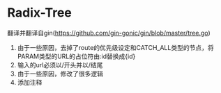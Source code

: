 # Radix-Tree

翻译并翻译自gin(https://github.com/gin-gonic/gin/blob/master/tree.go)

1. 由于一些原因，去掉了route的优先级设定和CATCH_ALL类型的节点，将PARAM类型的URL的占位符由:id替换成{id}
2. 输入的url必须以/开头并以/结尾
3. 由于一些原因，修改了很多逻辑
4. 添加注释